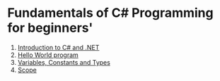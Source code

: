 # Fundamentals of C# Programming for beginners'
1. [Introduction to C# and .NET][intro]
2. [Hello World program][hello_world]
3. [Variables, Constants and Types][vars_const_types]
4. [Scope][scope]


[intro]: docs/intro.md
[hello_world]: docs/hello_world.md
[vars_const_types]: docs/vars_const_types.md
[scope]: docs/scope.md
